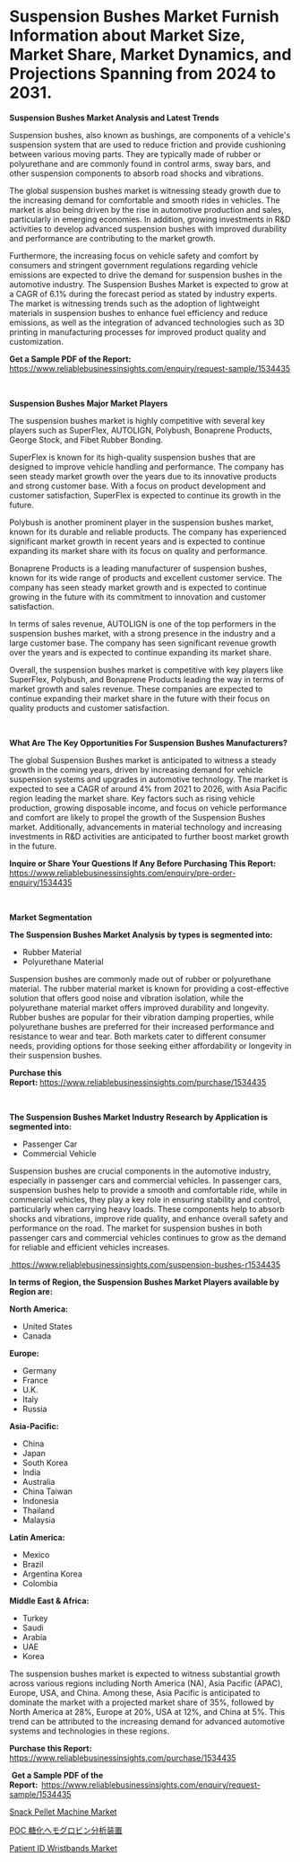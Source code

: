 <p><h1>Suspension Bushes Market Furnish Information about Market Size, Market Share, Market Dynamics, and Projections Spanning from 2024 to 2031.</h1></p><p><strong>Suspension Bushes Market Analysis and Latest Trends</strong></p>
<p><p>Suspension bushes, also known as bushings, are components of a vehicle's suspension system that are used to reduce friction and provide cushioning between various moving parts. They are typically made of rubber or polyurethane and are commonly found in control arms, sway bars, and other suspension components to absorb road shocks and vibrations.</p><p>The global suspension bushes market is witnessing steady growth due to the increasing demand for comfortable and smooth rides in vehicles. The market is also being driven by the rise in automotive production and sales, particularly in emerging economies. In addition, growing investments in R&D activities to develop advanced suspension bushes with improved durability and performance are contributing to the market growth.</p><p>Furthermore, the increasing focus on vehicle safety and comfort by consumers and stringent government regulations regarding vehicle emissions are expected to drive the demand for suspension bushes in the automotive industry. The Suspension Bushes Market is expected to grow at a CAGR of 6.1% during the forecast period as stated by industry experts. The market is witnessing trends such as the adoption of lightweight materials in suspension bushes to enhance fuel efficiency and reduce emissions, as well as the integration of advanced technologies such as 3D printing in manufacturing processes for improved product quality and customization.</p></p>
<p><strong>Get a Sample PDF of the Report:&nbsp;</strong> <a href="https://www.reliablebusinessinsights.com/enquiry/request-sample/1534435">https://www.reliablebusinessinsights.com/enquiry/request-sample/1534435</a></p>
<p>&nbsp;</p>
<p><strong>Suspension Bushes Major Market Players</strong></p>
<p><p>The suspension bushes market is highly competitive with several key players such as SuperFlex, AUTOLIGN, Polybush, Bonaprene Products, George Stock, and Fibet Rubber Bonding. </p><p>SuperFlex is known for its high-quality suspension bushes that are designed to improve vehicle handling and performance. The company has seen steady market growth over the years due to its innovative products and strong customer base. With a focus on product development and customer satisfaction, SuperFlex is expected to continue its growth in the future.</p><p>Polybush is another prominent player in the suspension bushes market, known for its durable and reliable products. The company has experienced significant market growth in recent years and is expected to continue expanding its market share with its focus on quality and performance.</p><p>Bonaprene Products is a leading manufacturer of suspension bushes, known for its wide range of products and excellent customer service. The company has seen steady market growth and is expected to continue growing in the future with its commitment to innovation and customer satisfaction.</p><p>In terms of sales revenue, AUTOLIGN is one of the top performers in the suspension bushes market, with a strong presence in the industry and a large customer base. The company has seen significant revenue growth over the years and is expected to continue expanding its market share.</p><p>Overall, the suspension bushes market is competitive with key players like SuperFlex, Polybush, and Bonaprene Products leading the way in terms of market growth and sales revenue. These companies are expected to continue expanding their market share in the future with their focus on quality products and customer satisfaction.</p></p>
<p>&nbsp;</p>
<p><strong>What Are The Key Opportunities For Suspension Bushes Manufacturers?</strong></p>
<p><p>The global Suspension Bushes market is anticipated to witness a steady growth in the coming years, driven by increasing demand for vehicle suspension systems and upgrades in automotive technology. The market is expected to see a CAGR of around 4% from 2021 to 2026, with Asia Pacific region leading the market share. Key factors such as rising vehicle production, growing disposable income, and focus on vehicle performance and comfort are likely to propel the growth of the Suspension Bushes market. Additionally, advancements in material technology and increasing investments in R&D activities are anticipated to further boost market growth in the future.</p></p>
<p><strong>Inquire or Share Your Questions If Any Before Purchasing This Report:</strong> <a href="https://www.reliablebusinessinsights.com/enquiry/pre-order-enquiry/1534435">https://www.reliablebusinessinsights.com/enquiry/pre-order-enquiry/1534435</a></p>
<p>&nbsp;</p>
<p><strong>Market Segmentation</strong></p>
<p><strong>The Suspension Bushes Market Analysis by types is segmented into:</strong></p>
<p><ul><li>Rubber Material</li><li>Polyurethane Material</li></ul></p>
<p><p>Suspension bushes are commonly made out of rubber or polyurethane material. The rubber material market is known for providing a cost-effective solution that offers good noise and vibration isolation, while the polyurethane material market offers improved durability and longevity. Rubber bushes are popular for their vibration damping properties, while polyurethane bushes are preferred for their increased performance and resistance to wear and tear. Both markets cater to different consumer needs, providing options for those seeking either affordability or longevity in their suspension bushes.</p></p>
<p><strong>Purchase this Report:&nbsp;</strong><a href="https://www.reliablebusinessinsights.com/purchase/1534435">https://www.reliablebusinessinsights.com/purchase/1534435</a></p>
<p>&nbsp;</p>
<p><strong>The Suspension Bushes Market Industry Research by Application is segmented into:</strong></p>
<p><ul><li>Passenger Car</li><li>Commercial Vehicle</li></ul></p>
<p><p>Suspension bushes are crucial components in the automotive industry, especially in passenger cars and commercial vehicles. In passenger cars, suspension bushes help to provide a smooth and comfortable ride, while in commercial vehicles, they play a key role in ensuring stability and control, particularly when carrying heavy loads. These components help to absorb shocks and vibrations, improve ride quality, and enhance overall safety and performance on the road. The market for suspension bushes in both passenger cars and commercial vehicles continues to grow as the demand for reliable and efficient vehicles increases.</p></p>
<p><a href="https://www.reliablebusinessinsights.com/suspension-bushes-r1534435">&nbsp;https://www.reliablebusinessinsights.com/suspension-bushes-r1534435</a></p>
<p><strong>In terms of Region, the Suspension Bushes Market Players available by Region are:</strong></p>
<p>
    <p> <strong> North America: </strong>
        <ul>
            <li>United States</li>
            <li>Canada</li>
        </ul>
        </p> 
    <p> <strong> Europe: </strong>
        <ul>
            <li>Germany</li>
            <li>France</li>
            <li>U.K.</li>
            <li>Italy</li>
            <li>Russia</li>
        </ul>
        </p> 
    <p> <strong> Asia-Pacific: </strong>
        <ul>
            <li>China</li>
            <li>Japan</li>
            <li>South Korea</li>
            <li>India</li>
            <li>Australia</li>
            <li>China Taiwan</li>
            <li>Indonesia</li>
            <li>Thailand</li>
            <li>Malaysia</li>
        </ul>
        </p> 
    <p> <strong> Latin America: </strong>
        <ul>
            <li>Mexico</li>
            <li>Brazil</li>
            <li>Argentina Korea</li>
            <li>Colombia</li>
        </ul>
        </p> 
    <p> <strong> Middle East & Africa: </strong>
        <ul>
            <li>Turkey</li>
            <li>Saudi</li>
            <li>Arabia</li>
            <li>UAE</li>
            <li>Korea</li>
        </ul>
    </p>
    </p>
<p><p>The suspension bushes market is expected to witness substantial growth across various regions including North America (NA), Asia Pacific (APAC), Europe, USA, and China. Among these, Asia Pacific is anticipated to dominate the market with a projected market share of 35%, followed by North America at 28%, Europe at 20%, USA at 12%, and China at 5%. This trend can be attributed to the increasing demand for advanced automotive systems and technologies in these regions.</p></p>
<p><strong>Purchase this Report: </strong><a href="https://www.reliablebusinessinsights.com/purchase/1534435">https://www.reliablebusinessinsights.com/purchase/1534435</a></p>
<p>&nbsp;<strong>Get a Sample PDF of the Report:&nbsp;&nbsp;</strong><a href="https://www.reliablebusinessinsights.com/enquiry/request-sample/1534435">https://www.reliablebusinessinsights.com/enquiry/request-sample/1534435</a></p>
<p><strong></strong></p>
<p><p><a href="https://github.com/AlysaLedner2023/Market-Research-Report-List-1/blob/main/snack-pellet-machine-market.md">Snack Pellet Machine Market</a></p><p><a href="https://github.com/DayanaRunolfsdottir/Market-Research-Report-List-1/blob/main/2927507120938.md">POC 糖化ヘモグロビン分析装置</a></p><p><a href="https://github.com/Sherrillcrooksxa8i18ucf2m/Market-Research-Report-List-2/blob/main/patient-id-wristbands-market.md">Patient ID Wristbands Market</a></p></p>
